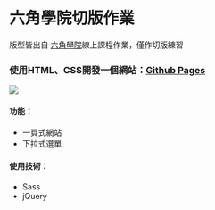 # 六角學院切版作業
版型皆出自 [六角學院](https://www.hexschool.com/)線上課程作業，僅作切版練習
### 使用HTML、CSS開發一個網站：[Github Pages](https://joyun25.github.io/front-end-school-landing-page/)
![](https://i.imgur.com/qcLFYya.png)
#### 功能：
- 一頁式網站
- 下拉式選單
#### 使用技術：
- Sass
- jQuery
